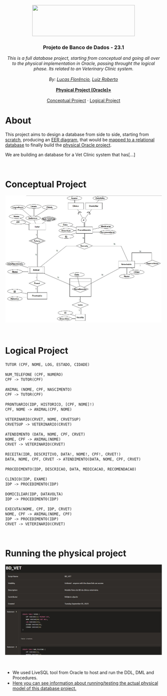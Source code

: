 <p align="center">
  <a href="https://portal.cin.ufpe.br/">
    <img src="https://i.imgur.com/w4LNDII.png" width=330 height=100>
  </a>

  <h3 align="center">Projeto de Banco de Dados - 23.1</h3>

  <p align="center">
    <i>This is a full database project, starting from conceptual and going all over to the physical implementation in Oracle, passing throught the logical phase. Its related to an Veterinary Clinic system.</i>
    <br>
    <br>
    <i>By: <a href="mailto:lfs@cin.ufpe.br">Lucas Florêncio</a>, <a href="mailto:lrbf@cin.ufpe.br">Luiz Roberto</a></i>
    <br>
    <br>
    <a href="https://github.com/luucaslfs/clinic-database-project#running-the-physical-project"><strong>Physical Project (Oracle)&raquo;</strong></a>
    <br>
    <br>
    <a href="https://github.com/luucaslfs/clinic-database-project#conceptual-project">Conceptual Project</a>
    &middot;
    <a href="https://github.com/luucaslfs/clinic-database-project#logical-project">Logical Project</a>
  </p>
</p>

# About

This project aims to design a database from side to side, starting from [scratch](./Conceptual/Scratch.md), producing an [EER diagram](./Conceptual/EER_Model.jpg), that would be [mapped to a relational database](./Logical/Relational_Mapping.md) to finally build the [physical Oracle project](./Physical/).

We are building an database for a Vet Clinic system that has[...]

<br>

# Conceptual Project

![EERModel](./Conceptual/EER_Model.jpg "EER Model of our Database")

<br>

# Logical Project

```
TUTOR (CPF, NOME, LOG, ESTADO, CIDADE)

NUM_TELEFONE (CPF, NUMERO)
CPF -> TUTOR(CPF)

ANIMAL (NOME, CPF, NASCIMENTO)
CPF -> TUTOR(CPF)

PRONTUARIO(IDP, HISTORICO, [CPF, NOME]!)
CPF, NOME -> ANIMAL(CPF, NOME)

VETERINARIO(CRVET, NOME, CRVETSUP)
CRVETSUP -> VETERINARIO(CRVET)

ATENDIMENTO (DATA, NOME, CPF, CRVET)
NOME, CPF -> ANIMAL(NOME)
CRVET -> VETERINARIO(CRVET)

RECEITA(IDR, DESCRITIVO, DATA!, NOME!, CPF!, CRVET!)
DATA, NOME, CPF, CRVET -> ATENDIMENTO(DATA, NOME, CPF, CRVET)

PROCEDIMENTO(IDP, DESCRICAO, DATA, MEDICACAO, RECOMENDACAO)

CLINICO(IDP, EXAME)
IDP -> PROCEDIMENTO(IDP)

DOMICILIAR(IDP, DATAVOLTA)
IDP -> PROCEDIMENTO(IDP)

EXECUTA(NOME, CPF, IDP, CRVET)
NOME, CPF -> ANIMAL(NOME, CPF)
IDP -> PROCEDIMENTO(IDP)
CRVET -> VETERINARIO(CRVET)
```
<br>

# Running the physical project

![SQL Live](./Physical/Preview.jpg "A preview of our physical model in Live SQL (Oracle)")

<br>

- We used LiveSQL tool from Oracle to host and run the DDL, DML and Procedures.
- [Here you can see information about running/testing the actual physical model of this database project.](./Physical/Physical_Model.md)
